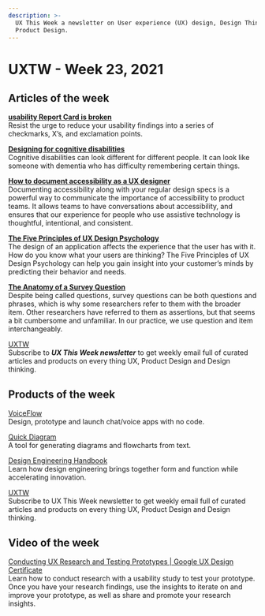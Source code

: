 ```yaml
---
description: >-
  UX This Week a newsletter on User experience (UX) design, Design Thinking and
  Product Design.
---
```


# UXTW - Week 23, 2021




## Articles of the week

[**usability Report Card is broken**](https://medium.com/ux-research-journal/why-i-dont-give-out-report-cards-b53262f5d8c9/?ref=thegoutamdey)  
Resist the urge to reduce your usability findings into a series of checkmarks, X’s, and exclamation points.

[**Designing for cognitive disabilities**](https://ux.shopify.com/designing-for-cognitive-disabilities-b2933d58c278/?ref=thegoutamdey)  
Cognitive disabilities can look different for different people. It can look like someone with dementia who has difficulty remembering certain things. 

[**How to document accessibility as a UX designer**](https://bootcamp.uxdesign.cc/how-to-document-accessibility-as-a-ux-designer-c51476104723/?ref=thegoutamdey)  
Documenting accessibility along with your regular design specs is a powerful way to communicate the importance of accessibility to product teams. It allows teams to have conversations about accessibility, and ensures that our experience for people who use assistive technology is thoughtful, intentional, and consistent. 

[**The Five Principles of UX Design Psychology**](https://uxplanet.org/the-five-principles-of-ux-design-psychology-can-you-predict-the-behavior-of-your-users-913784c1d66/?ref=thegoutamdey)  
The design of an application affects the experience that the user has with it. How do you know what your users are thinking? The Five Principles of UX Design Psychology can help you gain insight into your customer’s minds by predicting their behavior and needs.

[**The Anatomy of a Survey Question**](https://measuringu.com/anatomy-of-a-survey-question/?ref=thegoutamdey)  
Despite being called questions, survey questions can be both questions and phrases, which is why some researchers refer to them with the broader item. Other researchers have referred to them as assertions, but that seems a bit cumbersome and unfamiliar. In our practice, we use question and item interchangeably. 

[UXTW](https://gmail.us17.list-manage.com/subscribe?u=1b23fd286b43ac36e4acba123&id=0009036f95)  
Subscribe to _**UX This Week newsletter**_  to get weekly email full of curated articles and products on every thing UX, Product Design and Design thinking.  
  


## Products of the week

[VoiceFlow](https://www.voiceflow.com/?ref=thegoutamdey)  
Design, prototype and launch chat/voice apps with no code.

[Quick Diagram](https://quickdiagram.com/?ref=thegoutamdey)  
A tool for generating diagrams and flowcharts from text.

[Design Engineering Handbook](https://www.designbetter.co/design-engineering-handbook?ref=thegoutamdey)  
Learn how design engineering brings together form and function while accelerating innovation.

[UXTW](https://gmail.us17.list-manage.com/subscribe?u=1b23fd286b43ac36e4acba123&id=0009036f95)  
Subscribe to UX This Week newsletter  to get weekly email full of curated articles and products on every thing UX, Product Design and Design thinking.


## Video of the week
[Conducting UX Research and Testing Prototypes | Google UX Design Certificate](https://youtu.be/PZ2hchA4Jvg/?ref=thegoutamdey)  
Learn how to conduct research with a usability study to test your prototype. Once you have your research findings, use the insights to iterate on and improve your prototype, as well as share and promote your research insights. 


